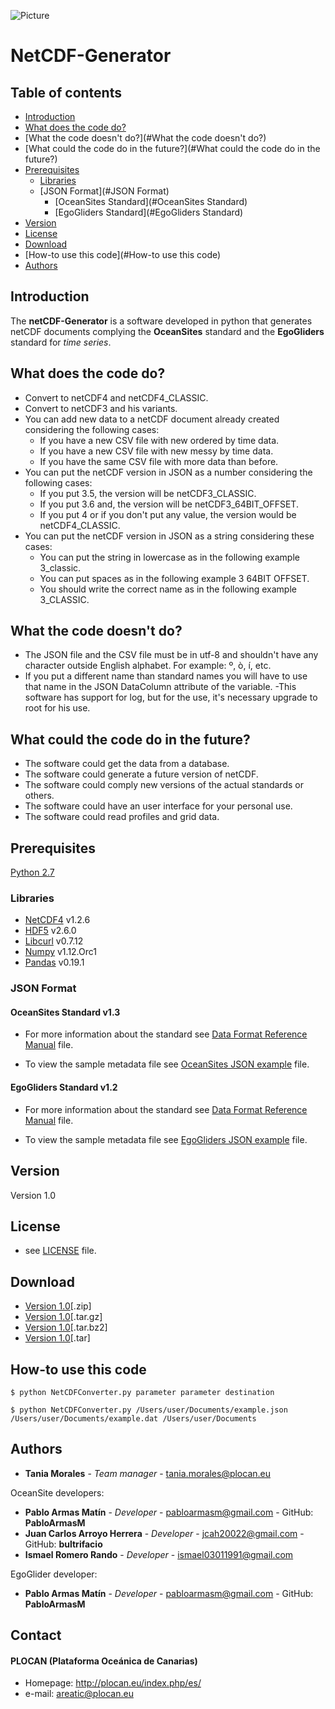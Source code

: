 ![Picture](http://empleo.plocan.eu/static/plocan.png)
# NetCDF-Generator

## Table of contents

* [Introduction](#Introduction)
* [What does the code do?](#What-does-the-code-do?)
* [What the code doesn't do?](#What the code doesn't do?)
* [What could the code do in the future?](#What could the code do in the future?)
* [Prerequisites](#Prerequisites)
    * [Libraries](#Libraries)
    * [JSON Format](#JSON Format)
        * [OceanSites Standard](#OceanSites Standard)
        * [EgoGliders Standard](#EgoGliders Standard)
* [Version](#Version)
* [License](#License)
* [Download](#Download)
* [How-to use this code](#How-to use this code)
* [Authors](#Authors)


## Introduction

The **netCDF-Generator** is a software developed in python that generates netCDF documents 
complying the **OceanSites** standard and the **EgoGliders** standard for *time series*. 

## What does the code do?

- Convert to netCDF4 and netCDF4_CLASSIC.
- Convert to netCDF3 and his variants.
- You can add new data to a netCDF document already created considering the following cases:
    - If you have a new CSV file with new ordered by time data.
    - If you have a new CSV file with new messy by time data.
    - If you have the same CSV file with more data than before.
- You can put the netCDF version in JSON as a number considering the following cases:
    - If you put 3.5, the version will be netCDF3_CLASSIC.
    - If you put 3.6 and, the version will be netCDF3_64BIT_OFFSET.
    - If you put 4 or if you don't put any value, the version would be netCDF4_CLASSIC.
- You can put the netCDF version in JSON as a string considering these cases:
    - You can put the string in lowercase as in the following example 3_classic.
    - You can put spaces as in the following example 3 64BIT OFFSET.
    - You should write the correct name as in the following example 3_CLASSIC.

## What the code doesn't do?
- The JSON file and the CSV file must be in utf-8 and shouldn't have any character 
outside English alphabet. For example: º, ò, í, etc.
- If you put a different name than standard names you will have to use that name 
in the JSON DataColumn attribute of the variable.
-This software has support for log, but for the use, it's necessary upgrade to root for his use.


## What could the code do in the future?
- The software could get the data from a database.
- The software could generate a future version of netCDF.
- The software could comply new versions of the actual standards or others.
- The software could have an user interface for your personal use.
- The software could read profiles and grid data.


## Prerequisites

[Python 2.7](https://www.python.org/download/releases/2.7/)

### Libraries

- [NetCDF4](https://pypi.python.org/pypi/netCDF4) v1.2.6  
- [HDF5](http://www.h5py.org/) v2.6.0
- [Libcurl](https://curl.haxx.se/libcurl/) v0.7.12
- [Numpy](http://www.numpy.org/) v1.12.Orc1
- [Pandas](http://pandas.pydata.org/) v0.19.1

### JSON Format

#### OceanSites Standard v1.3


* For more information about the standard see [Data Format Reference Manual](http://www.oceansites.org/docs/oceansites_data_format_reference_manual.pdf) file.

* To view the sample metadata file see [OceanSites JSON example](https://github.com/plocan/netCDF-Generator/blob/master/docs/osexample.json) file.

#### EgoGliders Standard v1.2


* For more information about the standard see [Data Format Reference Manual](http://archimer.ifremer.fr/doc/00239/34980/44905.pdf) file.

* To view the sample metadata file see [EgoGliders JSON example](https://github.com/plocan/netCDF-Generator/blob/master/docs/egexample.json) file.

## Version

Version 1.0

## License

* see [LICENSE](https://github.com/plocan/netCDF-Generator/blob/master/LICENSE.md) file.

## Download

* [Version 1.0](https://github.com/plocan/netCDF-Generator/archive/master.zip)[.zip]
* [Version 1.0](https://github.com/plocan/netCDF-Generator/archive/master.tar.gz)[.tar.gz]
* [Version 1.0](https://github.com/plocan/netCDF-Generator/archive/master.tar.bz2)[.tar.bz2]
* [Version 1.0](https://github.com/plocan/netCDF-Generator/archive/master.tar)[.tar]


## How-to use this code


```
$ python NetCDFConverter.py parameter parameter destination

$ python NetCDFConverter.py /Users/user/Documents/example.json /Users/user/Documents/example.dat /Users/user/Documents
```


## Authors

* **Tania Morales** - *Team manager* - tania.morales@plocan.eu

OceanSite developers:
* **Pablo Armas Matín** - *Developer* - pabloarmasm@gmail.com - GitHub: **PabloArmasM**
* **Juan Carlos Arroyo Herrera** - *Developer* - jcah20022@gmail.com - GitHub: **bultrifacio**
* **Ismael Romero Rando** - *Developer* - ismael03011991@gmail.com

EgoGlider developer:
* **Pablo Armas Matín** - *Developer* - pabloarmasm@gmail.com - GitHub: **PabloArmasM**

## Contact
#### PLOCAN (Plataforma Oceánica de Canarias)
* Homepage: http://plocan.eu/index.php/es/
* e-mail: areatic@plocan.eu



